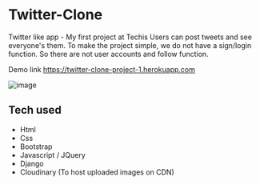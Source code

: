 # Twitter-Clone

Twitter like app - My first project at Techis
Users can post tweets and see everyone's them.
To make the project simple, we do not have a sign/login function.
So there are not user accounts and follow function.

Demo link
https://twitter-clone-project-1.herokuapp.com

![image](https://user-images.githubusercontent.com/9244226/182232172-5ea4dbf4-5d3e-4f6a-baff-1448ee51919e.png)

## Tech used

* Html
* Css
* Bootstrap
* Javascript / JQuery
* Django
* Cloudinary (To host uploaded images on CDN)
